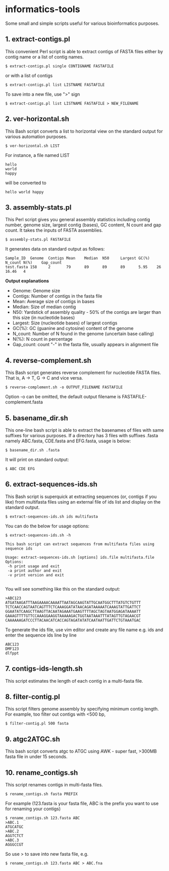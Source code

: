 # informatics-tools
Some small and simple scripts useful for various bioinformatics purposes. 

## 1. extract-contigs.pl
This convenient Perl script is able to extract contigs of FASTA files either by contig name or a list of contig names.
```
$ extract-contigs.pl single CONTIGNAME FASTAFILE
```
or with a list of contigs
```
$ extract-contigs.pl list LISTNAME FASTAFILE
```
To save into a new file, use ">" sign
```
$ extract-contigs.pl list LISTNAME FASTAFILE > NEW_FILENAME
```
## 2. ver-horizontal.sh
This Bash script converts a list to horizontal view on the standard output for various automation purposes.
```
$ ver-horizontal.sh LIST
```
For instance, a file named LIST
```
hello
world
happy
```
will be converted to 
```
hello world happy
```
## 3. assembly-stats.pl
This Perl script gives you general assembly statistics including contig number, genome size, largest contig (bases), GC content, N count and gap count. It takes the inputs of FASTA assemblies.
```
$ assembly-stats.pl FASTAFILE
```
It generates data on standard output as follows:
```
Sample_ID  Genome  Contigs Mean    Median  N50     Largest GC(%)   N_count N(%)    Gap_count
test.fasta 158     2       79      89      89      89      5.95    26      16.46   4
```
**Output explanations**
* Genome: Genome size
* Contigs: Number of contigs in the fasta file
* Mean: Average size of contigs in bases
* Median: Size of median contig
* N50: Yardstick of assembly quality - 50% of the contigs are larger than this size (in nucleotide bases) 
* Largest: Size (nucleotide bases) of largest contigs
* GC(%): GC (guanine and cytosine) content of the genome
* N_count: Number of N found in the genome (uncertain base calling)
* N(%): N count in percentage
* Gap_count: count "-" in the fasta file, usually appears in alignment file

## 4. reverse-complement.sh
This Bash script generates reverse complement for nucleotide FASTA files. That is, A -> T, G -> C and vice versa.
```
$ reverse-complement.sh -o OUTPUT_FILENAME FASTAFILE
```
Option -o can be omitted, the default output filename is FASTAFILE-complement.fasta

## 5. basename_dir.sh
This one-line bash script is able to extract the basenames of files with same suffixes for various purposes.
If a directory has 3 files with suffixes .fasta namely ABC.fasta, CDE.fasta and EFG.fasta, usage is below:
```
$ basename_dir.sh .fasta
```
It will print on standard output:
```
$ ABC CDE EFG
```

## 6. extract-sequences-ids.sh
This Bash script is superquick at extracting sequences (or, contigs if you like) from multifasta files using an external file of ids list and display on the standard output.
```
$ extract-sequences-ids.sh ids multifasta
```
You can do the below for usage options:
```
$ extract-sequences-ids.sh -h

This bash script can extract sequences from multifasta files using sequence ids

Usage: extract-sequences-ids.sh [options] ids.file multifasta.file
Options:
 -h print usage and exit
 -a print author and exit
 -v print version and exit
 
```
You will see something like this on the standard output:
```
>ABC123
ATGATAAGATTTAAGAAAACAAAATTAATAGCAAGTATTGCAATGGCTTTATGTCTGTTT
TCTCAACCAGTAATCAGTTTCTCAAAGGATATAACAGATAAAAATCAAAGTATTGATTCT
GGAATATCAAGCTTAAGTTACAATAGAAATGAAGTTTTAGCTAGTAATGGAGATAAAATT
GAAAGTTTTGTTCCAAAGGAAGGTAAAAAGACTGGTAATAAATTTATAGTTGTAGAACGT
CAAAAAAGATCCCTTACAACATCACCAGTAGATATATCAATAATTGATTCTGTAAATGAC
```
To generate the ids file, use vim editor and create any file name e.g. ids and enter the sequence ids line by line
```
ABC123
DMF123
dlfppt
```
## 7. contigs-ids-length.sh
This script estimates the length of each contig in a multi-fasta file.

##	8. filter-contig.pl
This script filters genome assembly by specifying minimum contig length.
For example, too filter out contigs with <500 bp,
```
$ filter-contig.pl 500 fasta
```

##	9. atgc2ATGC.sh
This bash script converts atgc to ATGC using AWK - super fast, >300MB fasta file in under 15 seconds.

## 10. rename_contigs.sh
This script renames contigs in multi-fasta files.
```
$ rename_contigs.sh fasta PREFIX
```
For example (123.fasta is your fasta file, ABC is the prefix you want to use for renaming your contigs)
```
$ rename_contigs.sh 123.fasta ABC
>ABC.1
ATGCATGC
>ABC.2
AGGTCTCT
>ABC.3
AGGGCCGT
```
So use > to save into new fasta file, e.g.
```
$ rename_contigs.sh 123.fasta ABC > ABC.fna
```
